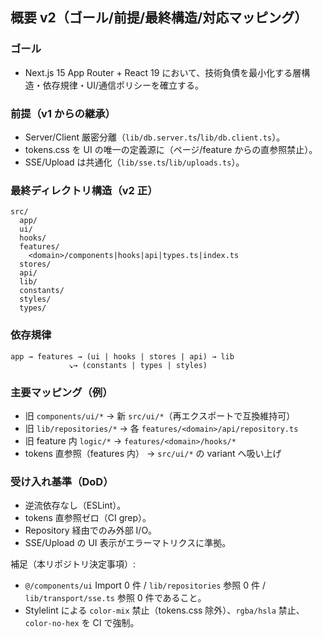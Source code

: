 ## 概要 v2（ゴール/前提/最終構造/対応マッピング）

### ゴール
- Next.js 15 App Router + React 19 において、技術負債を最小化する層構造・依存規律・UI/通信ポリシーを確立する。

### 前提（v1 からの継承）
- Server/Client 厳密分離（`lib/db.server.ts`/`lib/db.client.ts`）。
- tokens.css を UI の唯一の定義源に（ページ/feature からの直参照禁止）。
- SSE/Upload は共通化（`lib/sse.ts`/`lib/uploads.ts`）。

### 最終ディレクトリ構造（v2 正）
```
src/
  app/
  ui/
  hooks/
  features/
    <domain>/components|hooks|api|types.ts|index.ts
  stores/
  api/
  lib/
  constants/
  styles/
  types/
```

### 依存規律
```
app → features → (ui | hooks | stores | api) → lib
             ↘→ (constants | types | styles)
```

### 主要マッピング（例）
- 旧 `components/ui/*` → 新 `src/ui/*`（再エクスポートで互換維持可）
- 旧 `lib/repositories/*` → 各 `features/<domain>/api/repository.ts`
- 旧 feature 内 `logic/*` → `features/<domain>/hooks/*`
- tokens 直参照（features 内） → `src/ui/*` の variant へ吸い上げ

### 受け入れ基準（DoD）
- 逆流依存なし（ESLint）。
- tokens 直参照ゼロ（CI grep）。
- Repository 経由でのみ外部 I/O。
- SSE/Upload の UI 表示がエラーマトリクスに準拠。

補足（本リポジトリ決定事項）:
- `@/components/ui` Import 0 件 / `lib/repositories` 参照 0 件 / `lib/transport/sse.ts` 参照 0 件であること。
- Stylelint による `color-mix` 禁止（tokens.css 除外）、`rgba/hsla` 禁止、`color-no-hex` を CI で強制。


